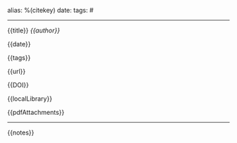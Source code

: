 alias: %(citekey)
date:
tags: #

---

{{title}}
<cite>{{author}}</cite>

{{date}}

{{tags}}

{{url}}

{{DOI}}

{{localLibrary}}

{{pdfAttachments}}

***

{{notes}}